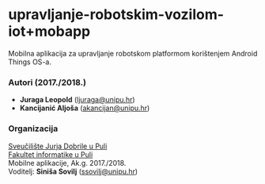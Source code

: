 # upravljanje-robotskim-vozilom-iot+mobapp
Mobilna aplikacija za upravljanje robotskom platformom korištenjem Android Things OS-a.

### Autori (2017./2018.)
- **Juraga	Leopold** (ljuraga@unipu.hr)
- **Kancijanić	Aljoša**	(akancijan@unipu.hr)

### Organizacija
[Sveučilište Jurja Dobrile u Puli](http://www.unipu.hr/)   
[Fakultet informatike u Puli](https://fipu.unipu.hr/)  
Mobilne aplikacije, Ak.g. 2017./2018.  
Voditelj: **Siniša Sovilj** (ssovilj@unipu.hr)
